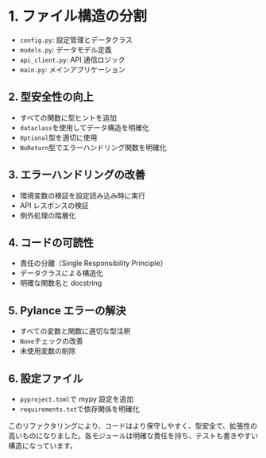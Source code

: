 # 1. ファイル構造の分割

- `config.py`: 設定管理とデータクラス
- `models.py`: データモデル定義
- `api_client.py`: API 通信ロジック
- `main.py`: メインアプリケーション

## 2. **型安全性の向上**

- すべての関数に型ヒントを追加
- `dataclass`を使用してデータ構造を明確化
- `Optional`型を適切に使用
- `NoReturn`型でエラーハンドリング関数を明確化

## 3. **エラーハンドリングの改善**

- 環境変数の検証を設定読み込み時に実行
- API レスポンスの検証
- 例外処理の階層化

## 4. **コードの可読性**

- 責任の分離（Single Responsibility Principle）
- データクラスによる構造化
- 明確な関数名と docstring

## 5. **Pylance エラーの解決**

- すべての変数と関数に適切な型注釈
- `None`チェックの改善
- 未使用変数の削除

## 6. **設定ファイル**

- `pyproject.toml`で mypy 設定を追加
- `requirements.txt`で依存関係を明確化

このリファクタリングにより、コードはより保守しやすく、型安全で、拡張性の高いものになりました。各モジュールは明確な責任を持ち、テストも書きやすい構造になっています。
